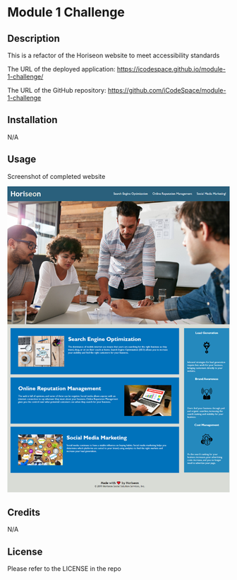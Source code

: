 # Module 1 Challenge

## Description 

This is a refactor of the Horiseon website to meet accessibility standards
 
The URL of the deployed application: https://icodespace.github.io/module-1-challenge/

The URL of the GitHub repository: https://github.com/iCodeSpace/module-1-challenge

## Installation

N/A

## Usage 

Screenshot of completed website

![Screenshot](assets/images/screenshot.png)

## Credits

N/A


## License

Please refer to the LICENSE in the repo


